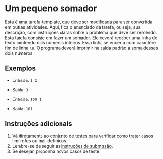 # Um pequeno somador

Esta é uma tarefa-template, que deve ser modificada para ser convertida em
outras atividades. Aqui, fica o enunciado da tarefa, ou seja, sua descrição, com
instruções claras sobre o problema que deve ser resolvido. Esta tarefa consiste
em fazer um somador. Ele deverá receber uma linha de texto contendo dois números
inteiros. Essa linha se encerra com caractere fim de linha `\n`. O programa
deverá imprimir na saída padrão a soma desses dois números

## Exemplos

* Entrada: `1 2`
* Saida: `3`

* Entrada: `100 1`
* Saida: `101`

## Instruções adicionais

1. Vá diretamente ao conjunto de testes para verificar como tratar casos
   limítrofes ou mal-definidos.
1. Lembre-se de seguir as [instruções de submissão](docs/instrucoes.md).
1. Se desejar, proponha novos casos de teste.

